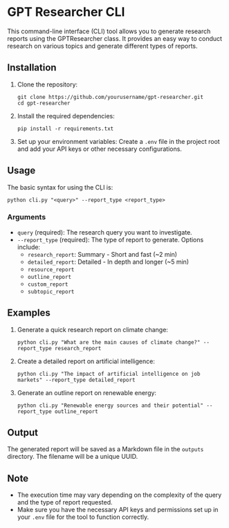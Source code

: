 # GPT Researcher CLI

This command-line interface (CLI) tool allows you to generate research reports using the GPTResearcher class. It provides an easy way to conduct research on various topics and generate different types of reports.

## Installation

1. Clone the repository:
   ```
   git clone https://github.com/yourusername/gpt-researcher.git
   cd gpt-researcher
   ```

2. Install the required dependencies:
   ```
   pip install -r requirements.txt
   ```

3. Set up your environment variables:
   Create a `.env` file in the project root and add your API keys or other necessary configurations.

## Usage

The basic syntax for using the CLI is:

```
python cli.py "<query>" --report_type <report_type>
```

### Arguments

- `query` (required): The research query you want to investigate.
- `--report_type` (required): The type of report to generate. Options include:
  - `research_report`: Summary - Short and fast (~2 min)
  - `detailed_report`: Detailed - In depth and longer (~5 min)
  - `resource_report`
  - `outline_report`
  - `custom_report`
  - `subtopic_report`

## Examples

1. Generate a quick research report on climate change:
   ```
   python cli.py "What are the main causes of climate change?" --report_type research_report
   ```

2. Create a detailed report on artificial intelligence:
   ```
   python cli.py "The impact of artificial intelligence on job markets" --report_type detailed_report
   ```

3. Generate an outline report on renewable energy:
   ```
   python cli.py "Renewable energy sources and their potential" --report_type outline_report
   ```

## Output

The generated report will be saved as a Markdown file in the `outputs` directory. The filename will be a unique UUID.

## Note

- The execution time may vary depending on the complexity of the query and the type of report requested.
- Make sure you have the necessary API keys and permissions set up in your `.env` file for the tool to function correctly.